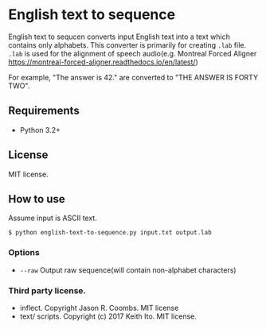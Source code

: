 # English text to sequence

English text to sequcen converts input English text into a text which contains only alphabets.
This converter is primarily for creating `.lab` file. `.lab` is used for the alignment of speech audio(e.g. Montreal Forced Aligner https://montreal-forced-aligner.readthedocs.io/en/latest/)

For example, "The answer is 42." are converted to "THE ANSWER IS FORTY TWO".

## Requirements

* Python 3.2+

## License

MIT license.

## How to use

Assume input is ASCII text.

```
$ python english-text-to-sequence.py input.txt output.lab
```

### Options

* `--raw` Output raw sequence(will contain non-alphabet characters)


### Third party license.


* inflect. Copyright Jason R. Coombs. MIT license
* text/ scripts.  Copyright (c) 2017 Keith Ito. MIT license.

